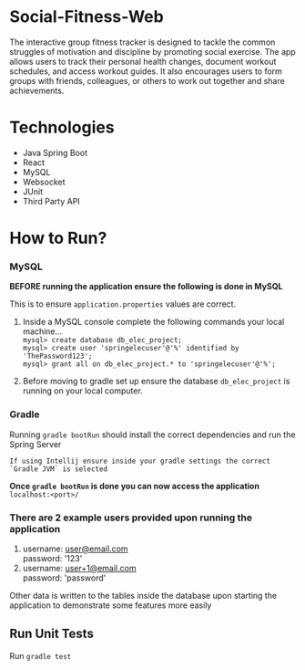 # Social-Fitness-Web
The interactive group fitness tracker is designed to tackle the common struggles of motivation and discipline by promoting social exercise. The app allows users to track their personal health changes, document workout schedules, and access workout guides. It also encourages users to form groups with friends, colleagues, or others to work out together and share achievements.

# Technologies
- Java Spring Boot
- React
- MySQL
- Websocket
- JUnit
- Third Party API

# How to Run?
### MySQL

**BEFORE running the application ensure the following is done in MySQL**

This is to ensure `application.properties` values are correct.

1. Inside a MySQL console complete the following commands your local machine...<br>
     `mysql> create database db_elec_project;` <br>
     `mysql> create user 'springelecuser'@'%' identified by 'ThePassword123';` <br>
     `mysql> grant all on db_elec_project.* to 'springelecuser'@'%';`

2. Before moving to gradle set up ensure the database `db_elec_project` is running on your local computer. 

### Gradle
Running `gradle bootRun` should install the correct dependencies and run the Spring Server <br>

    If using Intellij ensure inside your gradle settings the correct `Gradle JVM` is selected

**Once `gradle bootRun` is done you can now access the application**
`localhost:<port>/`

### There are 2 example users provided upon running the application

1. username: user@email.com <br>
password: '123'
2. username: user+1@email.com <br>
password: 'password'

Other data is written to the tables inside the database upon starting the application to demonstrate some features more easily

## Run Unit Tests

Run `gradle test`
